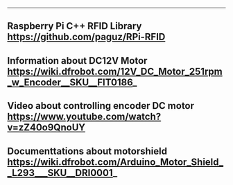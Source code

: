 -------------------------------
Raspberry Pi C++ RFID Library
https://github.com/paguz/RPi-RFID
-------------------------------
Information about DC12V Motor
https://wiki.dfrobot.com/12V_DC_Motor_251rpm_w_Encoder__SKU__FIT0186_
-------------------------------
Video about controlling encoder DC motor
https://www.youtube.com/watch?v=zZ40o9QnoUY
-------------------------------
Documenttations about motorshield
https://wiki.dfrobot.com/Arduino_Motor_Shield__L293___SKU__DRI0001_
----------------
